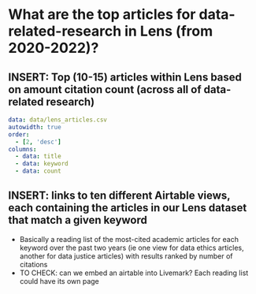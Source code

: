 
# What are the top articles for data-related-research in Lens (from 2020-2022)?

## INSERT: Top (10-15) articles within Lens based on amount citation count (across all of data-related research)

```yaml table
data: data/lens_articles.csv
autowidth: true
order:
  - [2, 'desc']
columns:
  - data: title
  - data: keyword
  - data: count
```

## INSERT: links to ten different Airtable views, each containing the articles in our Lens dataset that match a given keyword
* Basically a reading list of the most-cited academic articles for each keyword over the past two years (ie one view for data ethics articles, another for data justice articles) with results ranked by number of citations
* TO CHECK: can we embed an airtable into Livemark? Each reading list could have its own page

